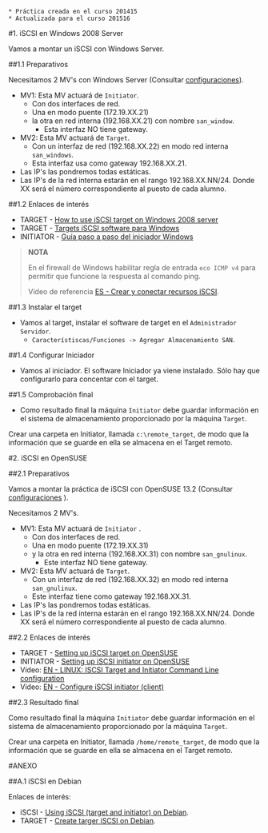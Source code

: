 ```
* Práctica creada en el curso 201415
* Actualizada para el curso 201516
```

#1. iSCSI en Windows 2008 Server

Vamos a montar un iSCSI con Windows Server.

##1.1 Preparativos

Necesitamos 2 MV's con Windows Server (Consultar [configuraciones](../../global/configuracion-aula109.md)).
* MV1: Esta MV actuará de `Initiator`. 
    * Con dos interfaces de red. 
    * Una en modo puente (172.19.XX.21)
    * la otra en red interna (192.168.XX.21) con nombre `san_window`.
        * Esta interfaz NO tiene gateway.
* MV2: Esta MV actuará de `Target`.
    * Con un interfaz de red (192.168.XX.22) en modo red interna `san_windows`.
    * Esta interfaz usa como gateway 192.168.XX.21.
* Las IP's las pondremos todas estáticas.
* Las IP's de la red interna estarán en el rango 192.168.XX.NN/24. 
Donde XX será el número correspondiente al puesto de cada alumno.

##1.2 Enlaces de interés

* TARGET - [How to use iSCSI target on Windows 2008 server](https://www.synology.com/en-global/knowledgebase/DSM/tutorial/Virtualization/How_to_use_iSCSI_Targets_on_a_Windows_Server)
* TARGET - [Targets iSCSI software para Windows](https://blogs.technet.microsoft.com/davidcervigon/2007/08/29/targets-iscsi-gratuitos-para-windows) 
* INITIATOR - [Guía paso a paso del iniciador Windows](https://technet.microsoft.com/es-es/library/ee338476%28v=ws.10%29.aspx)

> **NOTA**
>
> En el firewall de Windows habilitar regla de entrada `eco ICMP v4` para 
permitir que funcione la respuesta al comando ping. 
> 
> Vídeo de referencia [ES - Crear y conectar recursos iSCSI](https://youtu.be/_77UL2kZEEA).

##1.3 Instalar el target

* Vamos al target, instalar el software de target en el `Administrador Servidor`.
    * `Característiscas/Funciones -> Agregar Almacenamiento SAN`. 

##1.4 Configurar Iniciador

* Vamos al iniciador. El software Iniciador ya viene instalado. 
Sólo hay que configurarlo para concentar con el target.

##1.5 Comprobación final

* Como resultado final la máquina `Initiator` debe guardar información en el sistema de
almacenamiento proporcionado por la máquina `Target`.

Crear una carpeta en Initiator, llamada `c:\remote_target`, de modo que la información
que se guarde en ella se almacena en el Target remoto.


#2. iSCSI en OpenSUSE

##2.1 Preparativos

Vamos a montar la práctica de iSCSI con OpenSUSE 13.2 (Consultar [configuraciones](../../global/configuracion-aula109.md) ).

Necesitamos 2 MV's.
* MV1: Esta MV actuará de `Initiator` . 
    * Con dos interfaces de red. 
    * Una en modo puente (172.19.XX.31) 
    * y la otra en red interna (192.168.XX.31) con nombre `san_gnulinux`.
        * Este interfaz NO tiene gateway.
* MV2: Esta MV actuará de `Target`. 
    * Con un interfaz de red (192.168.XX.32) en modo red interna `san_gnulinux`. 
    * Este interfaz tiene como gateway 192.168.XX.31.
* Las IP's las pondremos todas estáticas.
* Las IP's de la red interna estarán en el rango 192.168.XX.NN/24. 
Donde XX será el número correspondiente al puesto de cada alumno.

##2.2 Enlaces de interés

* TARGET - [Setting up iSCSI target on OpenSUSE](https://www.suse.com/documentation/sles10/book_sle_reference/data/sec_inst_system_iscsi_target.html)
* INITIATOR - [Setting up iSCSI initiator on OpenSUSE](https://www.suse.com/documentation/sles11/stor_admin/data/sec_inst_system_iscsi_initiator.html) 
* Vídeo: [EN - LINUX: ISCSI Target and Initiator Command Line configuration](https://youtu.be/5yMSxqUs4ys) 
* Vídeo: [EN - Configure iSCSI initiator (client)](https://youtu.be/8UojNONhQDo) 

##2.3 Resultado final

Como resultado final la máquina `Initiator` debe guardar información en el sistema de
almacenamiento proporcionado por la máquina `Target`.

Crear una carpeta en Initiator, llamada `/home/remote_target`, de modo que la información
que se guarde en ella se almacena en el Target remoto.

#ANEXO

##A.1 iSCSI en Debian

Enlaces de interés:
* iSCSI - [Using iSCSI (target and initiator) on Debian](https://www.howtoforge.com/using-iscsi-on-debian-lenny-initiator-and-target).
* TARGET - [Create targer iSCSI on Debian](https://wiki.debian.org/SAN/iSCSI/iscsitarget). 
